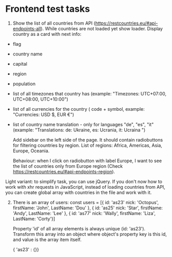 # Frontend test tasks

1. Show the list of all countries from API (https://restcountries.eu/#api-endpoints-all).
   While countries are not loaded yet show loader.
   Display country as a card with next info:

-   flag
-   country name
-   capital
-   region
-   population
-   list of all timezones that country has (example: "Timezones: UTC+07:00, UTC+08:00, UTC+10:00")
-   list of all currencies for the country ( code + symbol, example: "Currencies: USD \$, EUR €")
-   list of country name translation - only for languages "de", "es", "it" (example:
    "Translations:
    de: Ukraine,
    es: Ucrania,
    it: Ucraina
    ")

    Add sidebar on the left side of the page. It should contain radiobuttons for filtering countries by region. List of regions: Africa, Americas, Asia, Europe, Oceania.
    
    Behaviour: when I click on radiobutton with label Europe, I want to see the list of countries only from Europe region (Check https://restcountries.eu/#api-endpoints-region).

Light variant: to simplify task, you can use jQuery. If you don't now how to work with xhr requests in JavaScript, instead of loading countries from API, you can create global array with countries in the file and work with it.

2. There is an array of users:
  const users = [{
    id: 'as23'
    nick: 'Octopus',
    firstName: 'John',
    LastName: 'Dou'
   }, {
    id: 'as25'
    nick: 'Star',
    firstName: 'Andy',
    LastName: 'Lee'
   }, {
    id: 'as77'
    nick: 'Wally',
    firstName: 'Liza',
    LastName: 'Corty'}]

   Property 'id' of all array elements is always unique (id: 'as23'). Transform this array into an object where object's property key is this id, and value is the array item itself.

   { 'as23' : {}}
